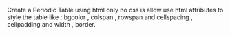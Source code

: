 Create a Periodic Table using html only no css is allow use html attributes to style the table like : bgcolor , colspan ,
rowspan and cellspacing , cellpadding and width , border.
